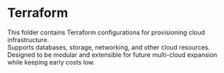 # Terraform

This folder contains Terraform configurations for provisioning cloud infrastructure.  
Supports databases, storage, networking, and other cloud resources.  
Designed to be modular and extensible for future multi-cloud expansion while keeping early costs low.
